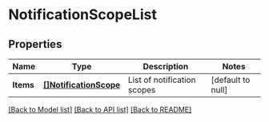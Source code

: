 # NotificationScopeList

## Properties
Name | Type | Description | Notes
------------ | ------------- | ------------- | -------------
**Items** | [**[]NotificationScope**](NotificationScope.md) | List of notification scopes | [default to null]

[[Back to Model list]](../README.md#documentation-for-models) [[Back to API list]](../README.md#documentation-for-api-endpoints) [[Back to README]](../README.md)

